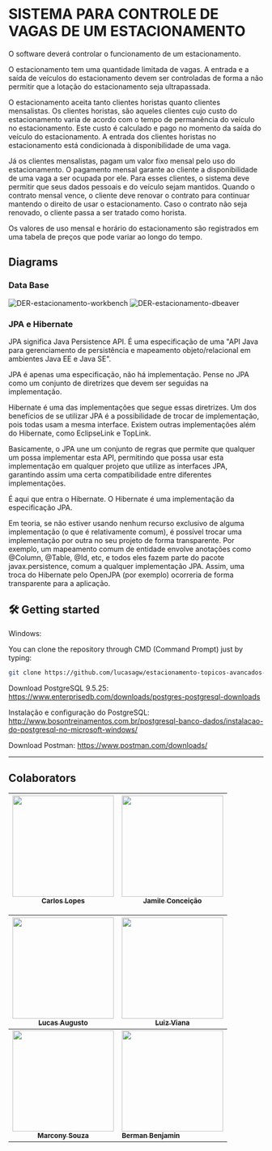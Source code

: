 # SISTEMA PARA CONTROLE DE VAGAS DE UM ESTACIONAMENTO

O software deverá controlar o funcionamento de um estacionamento. 

O estacionamento tem uma quantidade limitada de vagas. A entrada e a saída de veículos do estacionamento devem ser controladas de forma a não permitir que a lotação do estacionamento seja ultrapassada. 

O estacionamento aceita tanto clientes horistas quanto clientes mensalistas. Os clientes horistas, são aqueles clientes cujo custo do estacionamento varia de acordo com o tempo de permanência do veículo no estacionamento. Este custo é calculado e pago no momento da saída do veículo do estacionamento. A entrada dos clientes horistas no estacionamento está condicionada à disponibilidade de uma vaga.

Já os clientes mensalistas, pagam um valor fixo mensal pelo uso do estacionamento. O pagamento mensal garante ao cliente a disponibilidade de uma vaga a ser ocupada por ele. Para esses clientes, o sistema deve permitir que seus dados pessoais e do veículo sejam mantidos. Quando o contrato mensal vence, o cliente deve renovar o contrato para continuar mantendo o direito de usar o estacionamento. Caso o contrato não seja renovado, o cliente passa a ser tratado como horista. 

Os valores de uso mensal e horário do estacionamento são registrados em uma tabela de preços que pode variar ao longo do tempo.

## Diagrams 

### Data Base

<img src="https://i.ibb.co/xSXdLWW/DER-estacionamento-workbench.png" alt="DER-estacionamento-workbench" border="0">

<img src="https://i.ibb.co/hdjHZh5/DER-estacionamento-dbeaver.png" alt="DER-estacionamento-dbeaver" border="0">

### JPA e Hibernate

JPA significa Java Persistence API. É uma especificação de uma "API Java para gerenciamento de persistência e mapeamento objeto/relacional em ambientes Java EE e Java SE".

JPA é apenas uma especificação, não há implementação. Pense no JPA como um conjunto de diretrizes que devem ser seguidas na implementação.

Hibernate é uma das implementações que segue essas diretrizes. Um dos benefícios de se utilizar JPA é a possibilidade de trocar de implementação, pois todas usam a mesma interface. Existem outras implementações além do Hibernate, como EclipseLink e TopLink.

Basicamente, o JPA une um conjunto de regras que permite que qualquer um possa implementar esta API, permitindo que possa usar esta implementação em qualquer projeto que utilize as interfaces JPA, garantindo assim uma certa compatibilidade entre diferentes implementações.

É aqui que entra o Hibernate. O Hibernate é uma implementação da especificação JPA.

Em teoria, se não estiver usando nenhum recurso exclusivo de alguma implementação (o que é relativamente comum), é possível trocar uma implementação por outra no seu projeto de forma transparente. Por exemplo, um mapeamento comum de entidade envolve anotações como @Column, @Table, @Id, etc, e todos eles fazem parte do pacote javax.persistence, comum a qualquer implementação JPA. Assim, uma troca do Hibernate pelo OpenJPA (por exemplo) ocorreria de forma transparente para a aplicação.

## 🛠 Getting started

Windows:

You can clone the repository through CMD (Command Prompt) just by typing:

```sh
git clone https://github.com/lucasagw/estacionamento-topicos-avancados-em-banco-de-dados.git
```
Download PostgreSQL 9.5.25: https://www.enterprisedb.com/downloads/postgres-postgresql-downloads

Instalação e configuração do PostgreSQL: http://www.bosontreinamentos.com.br/postgresql-banco-dados/instalacao-do-postgresql-no-microsoft-windows/

Download Postman: https://www.postman.com/downloads/

---

## Colaborators
	

[<img src="https://avatars.githubusercontent.com/u/62854228?v=4" width="200px; "/><br><sub><b>Carlos Lopes</b></sub>](https://github.com/carlosdevv/) |  [<img src="https://avatars.githubusercontent.com/u/15247079?v=4" width="200px;"/><br><sub><b>Jamile Conceição</b></sub>](https://github.com/jamile08) | 	
:---: | ---

[<img src="https://avatars.githubusercontent.com/u/79553621?s=96&v=4" width="200px;"/><br><sub><b>Lucas Augusto</b></sub>](https://github.com/lucasagw) | 	 [<img src="https://avatars.githubusercontent.com/u/55607722?v=4" width="200px;"/><br><sub><b>Luiz Viana</b></sub>](https://github.com/LuizVian4/) |
:---: | ---
[<img src="https://avatars.githubusercontent.com/u/54107073?v=4" width="200px;"/><br><sub><b>Marcony Souza</b></sub>](https://github.com/marconySouza) | 	 [<img src="https://avatars.githubusercontent.com/u/47950288?v=4" width="200px;"/><br><sub><b>Berman Benjamin</b></sub>](https://github.com/bermanbenjamin) |
